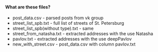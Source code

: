 #### What are these files?

 - post_data.csv - parsed posts from vk group
 - street_list_spb.txt - full list of streets of St. Petersburg
 - street_list_spb(without type).txt - same
 - street_from_natasha.txt - extracted addresses with the use Natasha
 - pavlov.txt - extracted addresses with the use deepPavlov
 - new_with_street.csv - post_data.csv with column pavlov.txt
